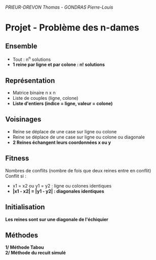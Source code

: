 ###### PRIEUR-DREVON Thomas - GONDRAS Pierre-Louis
# Projet - Problème des n-dames

## Ensemble
- Tout : n<sup>n</sup> solutions
- **1 reine par ligne et par colone : n! solutions**

## Représentation
- Matrice binaire n x n
- Liste de couples (ligne, colone)
- **Liste d'entiers (indice = ligne, valeur = colone)**

## Voisinages
- Reine se déplace de une case sur ligne ou colone
- Reine se déplace de une case sur ligne ou colone ou diagonale
- **2 Reines échangent leurs coordonnées x ou y**

## Fitness
Nombres de conflits (nombre de fois que deux reines entre en conflit)
Conflit si :
- x1 = x2 ou y1 = y2 : ligne ou colones identiques
- **|x1 - x2| = |y1 - y2| : diagonales identiques**

## Initialisation
**Les reines sont sur une diagonale de l'échiquier**

## Méthodes
 **1/ Méthode Tabou**\
 **2/ Méthode du recuit simulé**
 